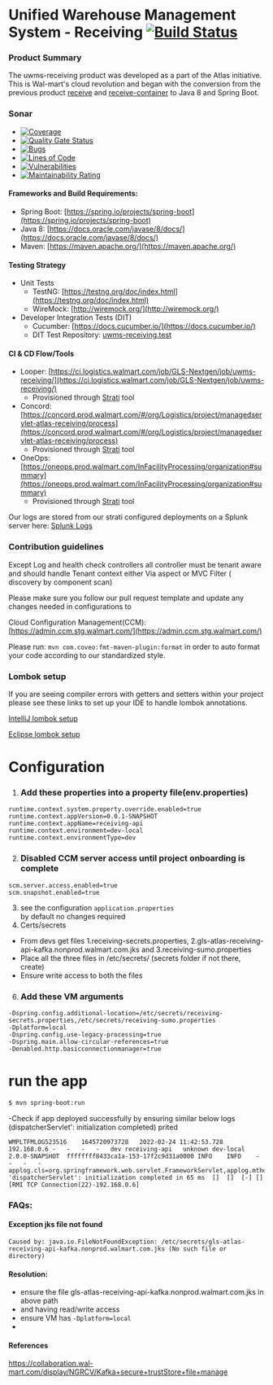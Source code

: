 # Unified Warehouse Management System - Receiving [![Build Status](https://ci.logistics.walmart.com/buildStatus/icon?job=GLS-Nextgen/uwms-receiving)](https://ci.logistics.walmart.com/job/GLS-Nextgen/job/uwms-receiving/)

### Product Summary

The uwms-receiving product was developed as a part of the Atlas initiative.   
This is Wal-mart's cloud revolution and began with the conversion from the previous product [receive](https://gecgithub01.walmart.com/Logistics/receive) 
and [receive-container](https://gecgithub01.walmart.com/Logistics/receiving-container) to Java 8 and  Spring Boot.

### Sonar

- [![Coverage](https://sonar.looper.prod.walmartlabs.com/api/project_badges/measure?project=com.walmart.move.nim%3Auwms-receiving&metric=coverage)](https://sonar.looper.prod.walmartlabs.com/dashboard?id=com.walmart.move.nim%3Auwms-receiving) 
- [![Quality Gate Status](https://sonar.looper.prod.walmartlabs.com/api/project_badges/measure?project=com.walmart.move.nim%3Auwms-receiving&metric=alert_status)](https://sonar.looper.prod.walmartlabs.com/dashboard?id=com.walmart.move.nim%3Auwms-receiving)
- [![Bugs](https://sonar.looper.prod.walmartlabs.com/api/project_badges/measure?project=com.walmart.move.nim%3Auwms-receiving&metric=bugs)](https://sonar.looper.prod.walmartlabs.com/dashboard?id=com.walmart.move.nim%3Auwms-receiving) 
- [![Lines of Code](https://sonar.looper.prod.walmartlabs.com/api/project_badges/measure?project=com.walmart.move.nim%3Auwms-receiving&metric=ncloc)](https://sonar.looper.prod.walmartlabs.com/dashboard?id=com.walmart.move.nim%3Auwms-receiving) 
- [![Vulnerabilities](https://sonar.looper.prod.walmartlabs.com/api/project_badges/measure?project=com.walmart.move.nim%3Auwms-receiving&metric=vulnerabilities)](https://sonar.looper.prod.walmartlabs.com/dashboard?id=com.walmart.move.nim%3Auwms-receiving) 
- [![Maintainability Rating](https://sonar.looper.prod.walmartlabs.com/api/project_badges/measure?project=com.walmart.move.nim%3Auwms-receiving&metric=sqale_rating)](https://sonar.looper.prod.walmartlabs.com/dashboard?id=com.walmart.move.nim%3Auwms-receiving)

#### Frameworks and Build Requirements:  

-   Spring Boot: [https://spring.io/projects/spring-boot](https://spring.io/projects/spring-boot)
-   Java 8: [https://docs.oracle.com/javase/8/docs/](https://docs.oracle.com/javase/8/docs/)
-   Maven: [https://maven.apache.org/](https://maven.apache.org/)

#### Testing Strategy

-   Unit Tests
    - TestNG: [https://testng.org/doc/index.html](https://testng.org/doc/index.html)
    - WireMock: [http://wiremock.org/](http://wiremock.org/)
-   Developer Integration Tests (DIT)
    - Cucumber: [https://docs.cucumber.io/](https://docs.cucumber.io/)
    - DIT Test Repository: [uwms-receiving.test](https://gecgithub01.walmart.com/Logistics/uwms-receiving.test)
    
#### CI &  CD Flow/Tools

-   Looper: [https://ci.logistics.walmart.com/job/GLS-Nextgen/job/uwms-receiving/](https://ci.logistics.walmart.com/job/GLS-Nextgen/job/uwms-receiving/)
    - Provisioned through [Strati](https://managed.services.prod.walmart.com/group/ms-sf-tomcat/system/receiving-api) tool
-   Concord: [https://concord.prod.walmart.com/#/org/Logistics/project/managedservlet-atlas-receiving/process](https://concord.prod.walmart.com/#/org/Logistics/project/managedservlet-atlas-receiving/process)
    - Provisioned through [Strati](https://managed.services.prod.walmart.com/group/ms-sf-tomcat/system/receiving-api) tool
-   OneOps: [https://oneops.prod.walmart.com/InFacilityProcessing/organization#summary](https://oneops.prod.walmart.com/InFacilityProcessing/organization#summary)
    - Provisioned through [Strati](https://managed.services.prod.walmart.com/group/ms-sf-tomcat/system/receiving-api) tool


Our logs are stored from our strati configured deployments on a Splunk server here:  [Splunk Logs](https://strati-logsearch01.prod.walmart.com/en-US/app/search/search?q=search%20index%3D%22apache_managed_tomcat_receiving-api%22%20sourcetype!%3Daccess_combined&sid=1548712656.38919_523A1191-EB70-445C-A3BB-772BC880CB3C&display.page.search.mode=smart&dispatch.sample_ratio=1&earliest=-15m&latest=now)


### Contribution guidelines

Except Log and health check controllers all controller must be tenant aware and should handle
Tenant context either Via aspect or MVC Filter ( discovery by component scan)

Please make sure you follow our pull request template and update any changes needed in configurations to

Cloud Configuration Management(CCM): [https://admin.ccm.stg.walmart.com/](https://admin.ccm.stg.walmart.com/)

Please run: ``` mvn com.coveo:fmt-maven-plugin:format ``` in order to auto format your code according to our standardized style.

### Lombok setup

If you are seeing compiler errors with getters and setters within your project please see these links to set up your IDE to handle lombok annotations.

[IntelliJ lombok setup](https://stackoverflow.com/a/42809311)

[Eclipse lombok setup](https://howtodoinjava.com/automation/lombok-eclipse-installation-examples/)

# Configuration
1. ### Add these properties into a property file(env.properties)
```
runtime.context.system.property.override.enabled=true
runtime.context.appVersion=0.0.1-SNAPSHOT
runtime.context.appName=receiving-api
runtime.context.environment=dev-local
runtime.context.environmentType=dev
```
2. ### Disabled CCM server access until project onboarding is complete
```
scm.server.access.enabled=true
scm.snapshot.enabled=true
```
3. see the configuration `application.properties`
</br> by default no changes required
4. Certs/secrets
- From devs get files 1.receiving-secrets.properties, 2.gls-atlas-receiving-api-kafka.nonprod.walmart.com.jks and 3.receiving-sumo.properties
- Place all the three files in /etc/secrets/ (secrets folder if not there, create)
- Ensure write access to both the files

6. ### Add these VM arguments
```
-Dspring.config.additional-location=/etc/secrets/receiving-secrets.properties,/etc/secrets/receiving-sumo.properties
-Dplatform=local 
-Dspring.config.use-legacy-processing=true  
-Dspring.main.allow-circular-references=true
-Denabled.http.basicconnectionmanager=true
 ```
# run the app
```sh
$ mvn spring-boot:run 
```

-Check if app deployed successfully by ensuring similar below logs (dispatcherServlet': initialization completed) prited
``` 
WMPLTFMLOG523516	1645720973728	2022-02-24 11:42:53.728	192.168.0.6	-	-	-	-	dev	receiving-api	unknown	dev-local	2.0.0-SNAPSHOT	ffffffff8433ca1a-153-17f2c9d31a0000	INFO	INFO	-	-	-	-	applog.cls=org.springframework.web.servlet.FrameworkServlet,applog.mthd=initServletBean,applog.line=509,applog.msg=FrameworkServlet 'dispatcherServlet': initialization completed in 65 ms	[]	[]	[-]	[]	[RMI TCP Connection(22)-192.168.0.6]
```
### FAQs:
#### Exception jks file not found
```Caused by: java.io.FileNotFoundException: /etc/secrets/gls-atlas-receiving-api-kafka.nonprod.walmart.com.jks (No such file or directory)```
#### Resolution: 
- ensure the file gls-atlas-receiving-api-kafka.nonprod.walmart.com.jks in above path 
- and having read/write access 
- ensure VM has `-Dplatform=local`
- 

#### References
https://collaboration.wal-mart.com/display/NGRCV/Kafka+secure+trustStore+file+manage

